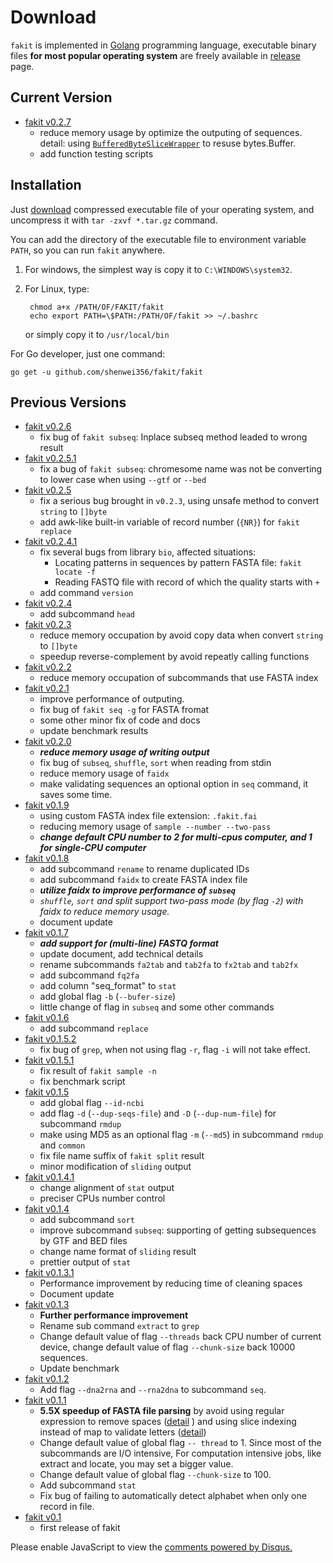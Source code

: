 # Download

`fakit` is implemented in [Golang](https://golang.org/) programming language,
 executable binary files **for most popular operating system** are freely available
  in [release](https://github.com/shenwei356/fakit/releases) page.

## Current Version

- [fakit v0.2.7](https://github.com/shenwei356/fakit/releases/tag/v0.2.7)
    - reduce memory usage by optimize the outputing of sequences. 
      detail: using [`BufferedByteSliceWrapper`](https://godoc.org/github.com/shenwei356/util/byteutil#BufferedByteSliceWrapper) to resuse bytes.Buffer.
    - add function testing scripts

## Installation

Just [download](https://github.com/shenwei356/fakit/releases) compressed
executable file of your operating system, and uncompress it with `tar -zxvf *.tar.gz` command.

You can add the directory of the executable file to environment variable
`PATH`, so you can run `fakit` anywhere.

1. For windows, the simplest way is copy it to `C:\WINDOWS\system32`.

2. For Linux, type:

        chmod a+x /PATH/OF/FAKIT/fakit
        echo export PATH=\$PATH:/PATH/OF/fakit >> ~/.bashrc

    or simply copy it to `/usr/local/bin`

For Go developer, just one command:

    go get -u github.com/shenwei356/fakit/fakit

## Previous Versions

- [fakit v0.2.6](https://github.com/shenwei356/fakit/releases/tag/v0.2.6)
    - fix bug of `fakit subseq`: Inplace subseq method leaded to wrong result
- [fakit v0.2.5.1](https://github.com/shenwei356/fakit/releases/tag/v0.2.5.1)
    - fix a bug of `fakit subseq`: chromesome name was not be converting to lower case when using `--gtf` or `--bed`
- [fakit v0.2.5](https://github.com/shenwei356/fakit/releases/tag/v0.2.5)
    - fix a serious bug brought in `v0.2.3`, using unsafe method to convert `string` to `[]byte`
    - add awk-like built-in variable of record number (`{NR}`) for `fakit replace`
- [fakit v0.2.4.1](https://github.com/shenwei356/fakit/releases/tag/v0.2.4.1)
    - fix several bugs from library `bio`, affected situations:
        - Locating patterns in sequences by pattern FASTA file: `fakit locate -f`
        - Reading FASTQ file with record of which the quality starts with `+`
    - add command `version`
- [fakit v0.2.4](https://github.com/shenwei356/fakit/releases/tag/v0.2.4)
    - add subcommand `head`
- [fakit v0.2.3](https://github.com/shenwei356/fakit/releases/tag/v0.2.3)
    - reduce memory occupation by avoid copy data when convert `string` to `[]byte`
    - speedup reverse-complement by avoid repeatly calling functions
- [fakit v0.2.2](https://github.com/shenwei356/fakit/releases/tag/v0.2.2)
    - reduce memory occupation of subcommands that use FASTA index
- [fakit v0.2.1](https://github.com/shenwei356/fakit/releases/tag/v0.2.1)
    - improve performance of outputing.
    - fix bug of `fakit seq -g` for FASTA fromat
    - some other minor fix of code and docs
    - update benchmark results
- [fakit v0.2.0](https://github.com/shenwei356/fakit/releases/tag/v0.2.0)
    - ***reduce memory usage of writing output***
    - fix bug of `subseq`, `shuffle`, `sort` when reading from stdin
    - reduce memory usage of `faidx`
    - make validating sequences an optional option in `seq` command, it saves some time.
- [fakit v0.1.9](https://github.com/shenwei356/fakit/releases/tag/v0.1.9)
    - using custom FASTA index file extension: `.fakit.fai`
    - reducing memory usage of `sample --number --two-pass`
    - ***change default CPU number to 2 for multi-cpus computer, and 1 for single-CPU computer***
- [fakit v0.1.8](https://github.com/shenwei356/fakit/releases/tag/v0.1.8)
    - add subcommand `rename` to rename duplicated IDs
    - add subcommand `faidx` to create FASTA index file
    - ***utilize faidx to improve performance of `subseq`***
    - *`shuffle`, `sort` and split support two-pass mode (by flag `-2`) with faidx to reduce memory usage.*
    - document update
- [fakit v0.1.7](https://github.com/shenwei356/fakit/releases/tag/v0.1.7)
    - ***add support for (multi-line) FASTQ format***
    - update document, add technical details
    - rename subcommands `fa2tab` and `tab2fa` to `fx2tab` and `tab2fx`
    - add subcommand `fq2fa`
    - add column "seq_format" to `stat`
    - add global flag `-b` (`--bufer-size`)
    - little change of flag in `subseq` and some other commands
- [fakit v0.1.6](https://github.com/shenwei356/fakit/releases/tag/v0.1.6)
    - add subcommand `replace`
- [fakit v0.1.5.2](https://github.com/shenwei356/fakit/releases/tag/v0.1.5.2)
    - fix bug of `grep`, when not using flag `-r`, flag `-i` will not take effect.
- [fakit v0.1.5.1](https://github.com/shenwei356/fakit/releases/tag/v0.1.5.1)
    - fix result of `fakit sample -n`
    - fix benchmark script
- [fakit v0.1.5](https://github.com/shenwei356/fakit/releases/tag/v0.1.5)
    - add global flag `--id-ncbi`
    - add flag `-d` (`--dup-seqs-file`) and `-D` (`--dup-num-file`) for subcommand `rmdup`
    - make using MD5 as an optional flag `-m` (`--md5`) in subcommand `rmdup` and `common`
    - fix file name suffix of `fakit split` result
    - minor modification of `sliding` output
- [fakit v0.1.4.1](https://github.com/shenwei356/fakit/releases/tag/v0.1.4.1)
    - change alignment of `stat` output
    - preciser CPUs number control
- [fakit v0.1.4](https://github.com/shenwei356/fakit/releases/tag/v0.1.4)
    - add subcommand `sort`
    - improve subcommand `subseq`: supporting of getting subsequences by GTF and BED files
    - change name format of `sliding` result
    - prettier output of `stat`
- [fakit v0.1.3.1](https://github.com/shenwei356/fakit/releases/tag/v0.1.3.1)
    - Performance improvement by reducing time of cleaning spaces
    - Document update
- [fakit v0.1.3](https://github.com/shenwei356/fakit/releases/tag/v0.1.3)
    - **Further performance improvement**
    - Rename sub command `extract` to `grep`
    - Change default value of flag `--threads` back CPU number of current device,
      change default value of flag `--chunk-size` back 10000 sequences.
    - Update benchmark
- [fakit v0.1.2](https://github.com/shenwei356/fakit/releases/tag/v0.1.2)
    - Add flag `--dna2rna` and `--rna2dna` to subcommand `seq`.
- [fakit v0.1.1](https://github.com/shenwei356/fakit/releases/tag/v0.1.1)
    - **5.5X speedup of FASTA file parsing** by avoid using regular expression to remove spaces ([detail](https://github.com/shenwei356/bio/commit/2457b877cf1b8d79d05adb1a8952f2dff9046eaf) ) and using slice indexing instead of map to validate letters ([detail](https://github.com/shenwei356/bio/commit/0f5912f6a3c6d737faacf9212f62d11c94e5044a))
    - Change default value of global flag `-- thread` to 1. Since most of the subcommands are I/O intensive,  For computation intensive jobs, like extract and locate, you may set a bigger value.
    - Change default value of global flag `--chunk-size` to 100.
    - Add subcommand `stat`
    - Fix bug of failing to automatically detect alphabet when only one record in file.
- [fakit v0.1](https://github.com/shenwei356/fakit/releases/tag/v0.1)
    - first release of fakit

<div id="disqus_thread"></div>
<script>
/**
* RECOMMENDED CONFIGURATION VARIABLES: EDIT AND UNCOMMENT THE SECTION BELOW TO INSERT DYNAMIC VALUES FROM YOUR PLATFORM OR CMS.
* LEARN WHY DEFINING THESE VARIABLES IS IMPORTANT: https://disqus.com/admin/universalcode/#configuration-variables
*/
/*
var disqus_config = function () {
this.page.url = PAGE_URL; // Replace PAGE_URL with your page's canonical URL variable
this.page.identifier = PAGE_IDENTIFIER; // Replace PAGE_IDENTIFIER with your page's unique identifier variable
};
*/
(function() { // DON'T EDIT BELOW THIS LINE
var d = document, s = d.createElement('script');

s.src = '//fastakit.disqus.com/embed.js';

s.setAttribute('data-timestamp', +new Date());
(d.head || d.body).appendChild(s);
})();
</script>
<noscript>Please enable JavaScript to view the <a href="https://disqus.com/?ref_noscript" rel="nofollow">comments powered by Disqus.</a></noscript>
